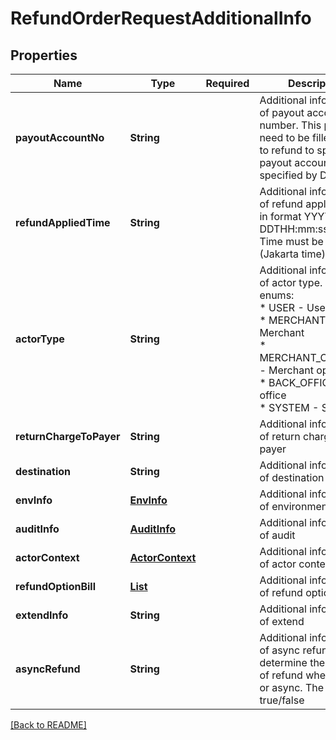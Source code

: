 # RefundOrderRequestAdditionalInfo
## Properties

| Name | Type | Required | Description |
| ------------- | ------------- | ------------- | ------------- |
| **payoutAccountNo** | **String** |  | Additional information of payout account number. This param need to be filled if want to refund to specific payout account not that specified by DANA |
| **refundAppliedTime** | **String** |  | Additional information of refund applied time, in format YYYY-MM-DDTHH:mm:ss+07:00. Time must be in GMT+7 (Jakarta time) |
| **actorType** | **String** |  | Additional information of actor type. The enums:<br> * USER - User<br> * MERCHANT - Merchant<br> * MERCHANT_OPERATOR - Merchant operator<br> * BACK_OFFICE - Back office<br> * SYSTEM - System<br>  |
| **returnChargeToPayer** | **String** |  | Additional information of return charge to payer |
| **destination** | **String** |  | Additional information of destination |
| **envInfo** | [**EnvInfo**](EnvInfo.md) |  | Additional information of environment |
| **auditInfo** | [**AuditInfo**](AuditInfo.md) |  | Additional information of audit |
| **actorContext** | [**ActorContext**](ActorContext.md) |  | Additional information of actor context |
| **refundOptionBill** | [**List**](RefundOptionBill.md) |  | Additional information of refund option bill |
| **extendInfo** | **String** |  | Additional information of extend |
| **asyncRefund** | **String** |  | Additional information of async refund to determine the process of refund whether sync or async. The values is true/false |

[[Back to README]](../../../../README.md)
